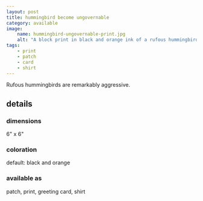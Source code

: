 ```yaml
---
layout: post
title: hummingbird become ungovernable
category: available
image: 
    name: hummingbird-ungovernable-print.jpg
    alt: "A block print in black and orange ink of a rufous hummingbird, tail flared, hovering in midair. Clutched in eir tiny claws is a banner that waves in the wind and reads 'become ungovernable'"
tags:
    - print
    - patch
    - card
    - shirt
---
```


Rufous hummingbirds are remarkably aggressive.

## details

### dimensions

6" x 6"

### coloration

default: black and orange

### available as

patch, print, greeting card, shirt
